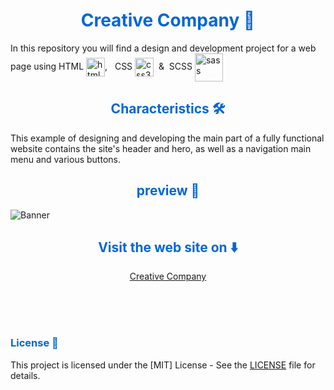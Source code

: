 <h1 align="center" style="color: #0366d6;">
   Creative Company 🎨
</h1>

<p>In this repository you will find a design and development project for a web page using HTML <img align="center" width="30" height="30" src="https://www.vectorlogo.zone/logos/w3_html5/w3_html5-icon.svg" alt="html5"/>, &nbsp;
   CSS <img align="center" width="30" height="30" src="https://www.vectorlogo.zone/logos/w3_css/w3_css-icon.svg" alt="css3"/> &nbsp;&&nbsp;
   SCSS <img align="center" width="45" height="45" src="https://www.vectorlogo.zone/logos/sass-lang/sass-lang-icon.svg" alt="sass"/>
</p>

<h2 align="center" style="color: #0366d6;">
   Characteristics 🛠️
</h2>

<p>This example of designing and developing the main part of a fully functional website contains the site's header and hero, as well as a navigation main menu and various buttons.</p>

<h2 align="center" style="color: #0366d6;">
   preview 📸
</h2>

<img src="preview/Creative Company.png" alt="Banner"/>

<h2 align="center" style="color: #0366d6;">
   Visit the web site on ⬇️
</h2>

<p align="center"><a align="center" href="https://mariohb25.github.io/Web-development-and-design-II/">Creative Company</a></p>

<br><br><br>

<h3 style="color: #0366d6;">
   License 📜
</h3>

This project is licensed under the [MIT] License - See the [LICENSE](LICENSE) file for details.
